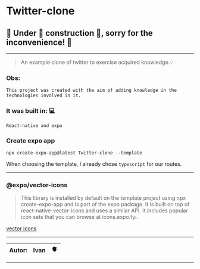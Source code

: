 # Twitter-clone

## 🛑 Under 👷 construction 🚧, sorry for the inconvenience! 🚧

<hr>

> An example clone of twitter to exercise acquired knowledge.💡
### Obs:
    This project was created with the aim of adding knowledge in the technologies involved in it.

### It was built in: 💻
    React-native and expo

### Create expo app
    npx create-expo-app@latest Twitter-clone --template

When choosing the template, I already chose `typescript` for our routes.

<hr>

### @expo/vector-icons

> This library is installed by default on the template project using npx create-expo-app and is part of the expo package. It is built on top of react-native-vector-icons and uses a similar API. It includes popular icon sets that you can browse at icons.expo.fyi.


[vector icons](https://icons.expo.fyi/Index)


<hr>

|Autor:| Ivan  |  🫀  |
|------|-------|-------|

<hr>

